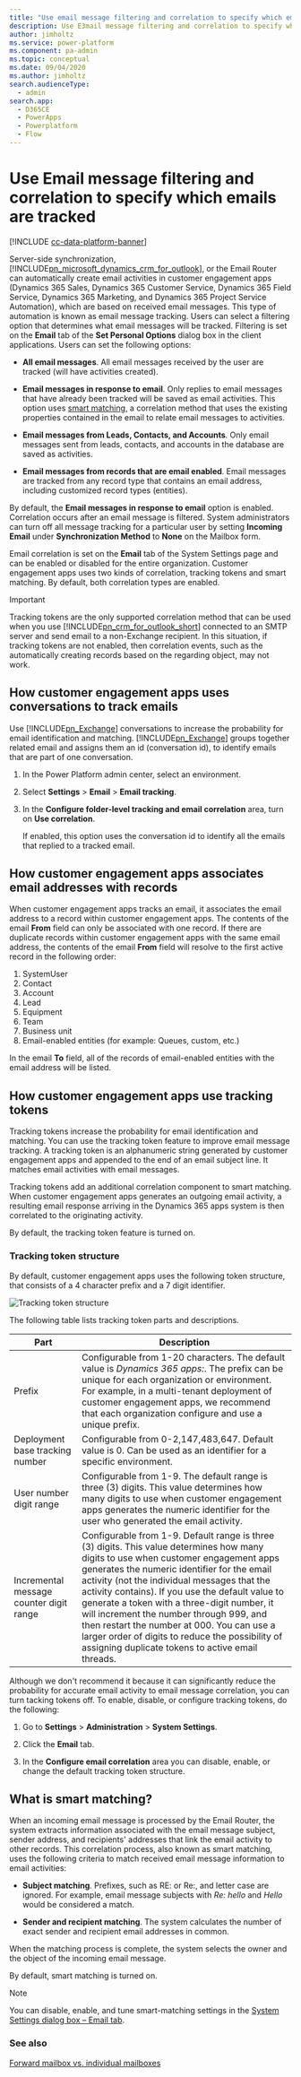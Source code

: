 ```yaml
---
title: "Use email message filtering and correlation to specify which emails are tracked   | MicrosoftDocs"
description: Use E3mail message filtering and correlation to specify which emails are tracked 
author: jimholtz
ms.service: power-platform
ms.component: pa-admin
ms.topic: conceptual
ms.date: 09/04/2020
ms.author: jimholtz
search.audienceType: 
  - admin
search.app:
  - D365CE
  - PowerApps
  - Powerplatform
  - Flow
---
```

# Use Email message filtering and correlation to specify which emails are tracked 

[!INCLUDE [cc-data-platform-banner](../includes/cc-data-platform-banner.md)]

Server-side synchronization, [!INCLUDE[pn_microsoft_dynamics_crm_for_outlook](../includes/pn-microsoft-dynamics-crm-for-outlook.md)], or the Email Router can automatically create email activities in customer engagement apps (Dynamics 365 Sales, Dynamics 365 Customer Service, Dynamics 365 Field Service, Dynamics 365 Marketing, and Dynamics 365 Project Service Automation), which are based on received email messages. This type of automation is known as email message tracking. Users can select a filtering option that determines what email messages will be tracked. Filtering is set on the **Email** tab of the **Set Personal Options** dialog box in the client applications. Users can set the following options:  

- **All email messages**. All email messages received by the user are tracked (will have activities created).  

- **Email messages in response to email**. Only replies to email messages that have already been tracked will be saved as email activities. This option uses [smart matching](../admin/email-message-filtering-correlation.md#BKMK_smartmatching), a correlation method that uses the existing properties contained in the email to relate email messages to activities.  

- **Email messages from Leads, Contacts, and Accounts**. Only email messages sent from leads, contacts, and accounts in the database are saved as activities.  

- **Email messages from records that are email enabled**. Email messages are tracked from any record type that contains an email address, including customized record types (entities).  

By default, the **Email messages in response to email** option is enabled. Correlation occurs after an email message is filtered. System administrators can turn off all message tracking for a particular user by setting **Incoming Email** under **Synchronization Method** to **None** on the Mailbox form.  

Email correlation is set on the **Email** tab of the System Settings page and can be enabled or disabled for the entire organization. Customer engagement apps uses two kinds of correlation, tracking tokens and smart matching. By default, both correlation types are enabled.  

> [!IMPORTANT]
>  Tracking tokens are the only supported correlation method that can be used when you use [!INCLUDE[pn_crm_for_outlook_short](../includes/pn-crm-for-outlook-short.md)] connected to an SMTP server and send email to a non-Exchange recipient. In this situation, if tracking tokens are not enabled, then correlation events, such as the automatically creating records based on the regarding object, may not work.  

## How customer engagement apps uses conversations to track emails  
 Use [!INCLUDE[pn_Exchange](../includes/pn-exchange.md)] conversations to increase the probability for email identification and matching. [!INCLUDE[pn_Exchange](../includes/pn-exchange.md)] groups together related email and assigns them an id (conversation id), to identify emails that are part of one conversation.  

1. In the Power Platform admin center, select an environment. 

2. Select **Settings** > **Email** > **Email tracking**.  

3. In the **Configure folder-level tracking and email correlation** area, turn on **Use correlation**.  

   If enabled, this option uses the conversation id to identify all the emails that replied to a tracked email.  

## How customer engagement apps associates email addresses with records

When customer engagement apps tracks an email, it associates the email address to a record within customer engagement apps. The contents of the email **From** field can only be associated with one record. If there are duplicate records within customer engagement apps with the same email address, the contents of the email **From** field will resolve to the first active record in the following order:

1. SystemUser
2. Contact
3. Account
4. Lead
5. Equipment
6. Team
7. Business unit
8. Email-enabled entities (for example: Queues, custom, etc.)

In the email **To** field, all of the records of email-enabled entities with the email address will be listed.

<a name="BKMK_tracking-token"></a>   

## How customer engagement apps use tracking tokens  
 Tracking tokens increase the probability for email identification and matching. You can use the tracking token feature to improve email message tracking. A tracking token is an alphanumeric string generated by customer engagement apps and appended to the end of an email subject line. It matches email activities with email messages.  

 Tracking tokens add an additional correlation component to smart matching. When customer engagement apps generates an outgoing email activity, a resulting email response arriving in the Dynamics 365 apps system is then correlated to the originating activity.  

 By default, the tracking token feature is turned on.  

### Tracking token structure  
 By default, customer engagement apps uses the following token structure, that consists of a 4 character prefix and a 7 digit identifier.  

 ![Tracking token structure](../admin/media/tracking-token.png "Tracking token structure")  

 The following table lists tracking token parts and descriptions.  


|                  Part                   |                                                                                                                                                                                                                                                                                Description                                                                                                                                                                                                                                                                                |
|-----------------------------------------|---------------------------------------------------------------------------------------------------------------------------------------------------------------------------------------------------------------------------------------------------------------------------------------------------------------------------------------------------------------------------------------------------------------------------------------------------------------------------------------------------------------------------------------------------------------------------|
|                 Prefix                  |                                                                                               Configurable from 1-20 characters. The default value is *Dynamics 365 apps:*. The prefix can be unique for each organization or environment. For example, in a multi-tenant deployment of customer engagement apps, we recommend that each organization configure and use a unique prefix.                                                                                               |
|     Deployment base tracking number     |                                                                                                                                                                                 Configurable from 0-2,147,483,647. Default value is 0. Can be used as an identifier for a specific environment.                                                                                                                                                                                  |
|         User number digit range         |                                                                                                                          Configurable from 1-9. The default range is three (3) digits. This value determines how many digits to use when customer engagement apps generates the numeric identifier for the user who generated the email activity.                                                                                                                          |
| Incremental message counter digit range | Configurable from 1-9. Default range is three (3) digits. This value determines how many digits to use when customer engagement apps generates the numeric identifier for the email activity (not the individual messages that the activity contains). If you use the default value to generate a token with a three-digit number, it will increment the number through 999, and then restart the number at 000. You can use a larger order of digits to reduce the possibility of assigning duplicate tokens to active email threads. |

 Although we don't recommend it because it can significantly reduce the probability for accurate email activity to email message correlation, you can turn tacking tokens off. To enable, disable, or configure tracking tokens, do the following:  

1.  Go to **Settings** > **Administration** > **System Settings**.  

2.  Click the **Email** tab.  

3.  In the **Configure email correlation** area you can disable, enable, or change the default tracking token structure.  

<a name="BKMK_smartmatching"></a>   
## What is smart matching?  
 When an incoming email message is processed by the Email Router, the system extracts information associated with the email message subject, sender address, and recipients' addresses that link the email activity to other records. This correlation process, also known as smart matching, uses the following criteria to match received email message information to email activities:  

- **Subject matching**. Prefixes, such as RE: or Re:, and letter case are ignored. For example, email message subjects with *Re: hello* and *Hello* would be considered a match.  

- **Sender and recipient matching**. The system calculates the number of exact sender and recipient email addresses in common.  

When the matching process is complete, the system selects the owner and the object of the incoming email message.  

By default, smart matching is turned on.  

> [!NOTE]
>  You can disable, enable, and tune smart-matching settings in the [System Settings dialog box – Email tab](system-settings-dialog-box-email-tab.md).  

### See also  
 [Forward mailbox vs. individual mailboxes](../admin/forward-mailbox-vs-individual-mailboxes.md)

